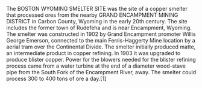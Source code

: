 The BOSTON WYOMING SMELTER SITE was the site of a copper smelter that processed ores from the nearby GRAND ENCAMPMENT MINING DISTRICT in Carbon County, Wyoming in the early 20th century. The site includes the former town of Rudefeha and is near Encampment, Wyoming. The smelter was constructed in 1902 by Grand Encampment promoter Willis George Emerson, connected to the main Ferris-Haggerty Mine location by a aerial tram over the Continental Divide. The smelter initially produced matte, an intermediate product in copper refining. In 1903 it was upgraded to produce blister copper. Power for the blowers needed for the blister refining process came from a water turbine at the end of a diameter wood-stave pipe from the South Fork of the Encampment River, away. The smelter could process 300 to 400 tons of ore a day.[1]
